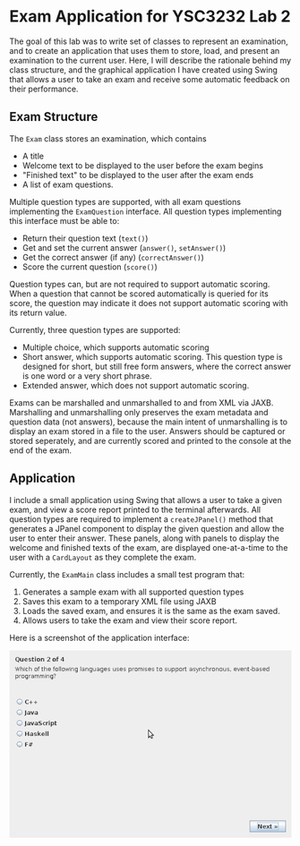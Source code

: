 # Exam Application for YSC3232 Lab 2

The goal of this lab was to write set of classes to represent an examination, and
to create an application that uses them to store, load, and present an examination
to the current user. Here, I will describe the rationale behind my class structure,
and the graphical application I have created using Swing that allows a user to
take an exam and receive some automatic feedback on their performance.

## Exam Structure

The `Exam` class stores an examination, which contains

* A title
* Welcome text to be displayed to the user before the exam begins
* "Finished text" to be displayed to the user after the exam ends
* A list of exam questions.

Multiple question types are supported, with all exam questions implementing the
`ExamQuestion` interface. All question types implementing this interface must
be able to:

* Return their question text (`text()`)
* Get and set the current answer (`answer()`, `setAnswer()`)
* Get the correct answer (if any) (`correctAnswer()`)
* Score the current question (`score()`)

Question types can, but are not required to support automatic scoring. When a
question that cannot be scored automatically is queried for its score, the
question may indicate it does not support automatic scoring with its return value.

Currently, three question types are supported:

* Multiple choice, which supports automatic scoring
* Short answer, which supports automatic scoring. This question type is designed
for short, but still free form answers, where the correct answer is one word or a
very short phrase.
* Extended answer, which does not support automatic scoring.

Exams can be marshalled and unmarshalled to and from XML via JAXB. Marshalling and
unmarshalling only preserves the exam metadata and question data (not answers), 
because the main intent of unmarshalling is to display an exam stored in a file
to the user. Answers should be captured or stored seperately, and are currently
scored and printed to the console at the end of the exam.

## Application

I include a small application using Swing that allows a user to take a given exam,
and view a score report printed to the terminal afterwards. All question types are
required to implement a `createJPanel()` method that generates a JPanel component
to display the given question and allow the user to enter their answer. These panels,
along with panels to display the welcome and finished texts of the exam, are displayed
one-at-a-time to the user with a `CardLayout` as they complete the exam.

Currently, the `ExamMain` class includes a small test program that:

1. Generates a sample exam with all supported question types
2. Saves this exam to a temporary XML file using JAXB
3. Loads the saved exam, and ensures it is the same as the exam saved.
4. Allows users to take the exam and view their score report.

Here is a screenshot of the application interface:

![Application Screenshot](application-screenshot.png)

